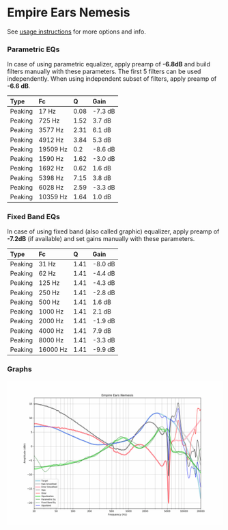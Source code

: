 # Empire Ears Nemesis
See [usage instructions](https://github.com/jaakkopasanen/AutoEq#usage) for more options and info.

### Parametric EQs
In case of using parametric equalizer, apply preamp of **-6.8dB** and build filters manually
with these parameters. The first 5 filters can be used independently.
When using independent subset of filters, apply preamp of **-6.6 dB**.

| Type    | Fc       |    Q | Gain    |
|:--------|:---------|:-----|:--------|
| Peaking | 17 Hz    | 0.08 | -7.3 dB |
| Peaking | 725 Hz   | 1.52 | 3.7 dB  |
| Peaking | 3577 Hz  | 2.31 | 6.1 dB  |
| Peaking | 4912 Hz  | 3.84 | 5.3 dB  |
| Peaking | 19509 Hz | 0.2  | -8.6 dB |
| Peaking | 1590 Hz  | 1.62 | -3.0 dB |
| Peaking | 1692 Hz  | 0.62 | 1.6 dB  |
| Peaking | 5398 Hz  | 7.15 | 3.8 dB  |
| Peaking | 6028 Hz  | 2.59 | -3.3 dB |
| Peaking | 10359 Hz | 1.64 | 1.0 dB  |

### Fixed Band EQs
In case of using fixed band (also called graphic) equalizer, apply preamp of **-7.2dB**
(if available) and set gains manually with these parameters.

| Type    | Fc       |    Q | Gain    |
|:--------|:---------|:-----|:--------|
| Peaking | 31 Hz    | 1.41 | -8.0 dB |
| Peaking | 62 Hz    | 1.41 | -4.4 dB |
| Peaking | 125 Hz   | 1.41 | -4.3 dB |
| Peaking | 250 Hz   | 1.41 | -2.8 dB |
| Peaking | 500 Hz   | 1.41 | 1.6 dB  |
| Peaking | 1000 Hz  | 1.41 | 2.1 dB  |
| Peaking | 2000 Hz  | 1.41 | -1.9 dB |
| Peaking | 4000 Hz  | 1.41 | 7.9 dB  |
| Peaking | 8000 Hz  | 1.41 | -3.3 dB |
| Peaking | 16000 Hz | 1.41 | -9.9 dB |

### Graphs
![](./Empire%20Ears%20Nemesis.png)